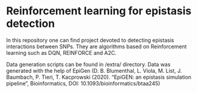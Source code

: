 # Reinforcement learning for epistasis detection

In this repository one can find project devoted to detecting epistasis interactions between SNPs. They are algorithms based on Reinforcement learning such as DQN, REINFORCE and A2C.

Data generation scripts can be found in /extra/ directory. Data was generated with the help of EpiGen (D. B. Blumenthal, L. Viola, M. List, J. Baumbach, P. Tieri, T. Kacprowski (2020). “EpiGEN: an epistasis simulation pipeline”, Bioinformatics, DOI: 10.1093/bioinformatics/btaa245)
